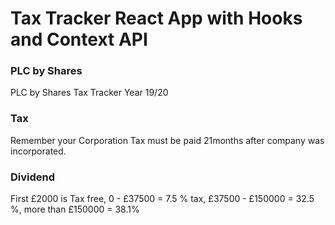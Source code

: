 # Tax Tracker React App with Hooks and Context API

### PLC by Shares

PLC by Shares Tax Tracker Year 19/20

### Tax

Remember your Corporation Tax must be paid 21months after company was incorporated.

### Dividend

First £2000 is Tax free, 0 - £37500 = 7.5 % tax, £37500 - £150000 = 32.5 %, more than £150000 = 38.1%

